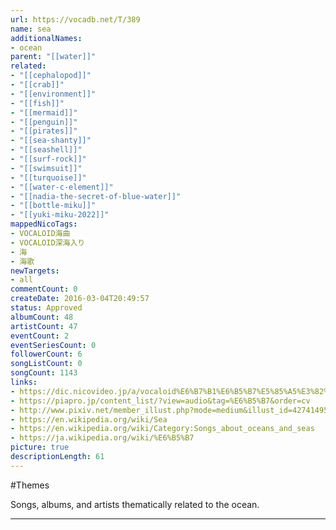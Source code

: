 ```yaml
---
url: https://vocadb.net/T/389
name: sea
additionalNames: 
- ocean
parent: "[[water]]"
related:
- "[[cephalopod]]"
- "[[crab]]"
- "[[environment]]"
- "[[fish]]"
- "[[mermaid]]"
- "[[penguin]]"
- "[[pirates]]"
- "[[sea-shanty]]"
- "[[seashell]]"
- "[[surf-rock]]"
- "[[swimsuit]]"
- "[[turquoise]]"
- "[[water-c-element]]"
- "[[nadia-the-secret-of-blue-water]]"
- "[[bottle-miku]]"
- "[[yuki-miku-2022]]"
mappedNicoTags:
- VOCALOID海曲
- VOCALOID深海入り
- 海
- 海歌
newTargets:
- all
commentCount: 0
createDate: 2016-03-04T20:49:57
status: Approved
albumCount: 48
artistCount: 47
eventCount: 2
eventSeriesCount: 0
followerCount: 6
songListCount: 0
songCount: 1143
links: 
- https://dic.nicovideo.jp/a/vocaloid%E6%B7%B1%E6%B5%B7%E5%85%A5%E3%82%8A
- https://piapro.jp/content_list/?view=audio&tag=%E6%B5%B7&order=cv
- http://www.pixiv.net/member_illust.php?mode=medium&illust_id=42741495
- https://en.wikipedia.org/wiki/Sea
- https://en.wikipedia.org/wiki/Category:Songs_about_oceans_and_seas
- https://ja.wikipedia.org/wiki/%E6%B5%B7
picture: true
descriptionLength: 61
---
```


#Themes

Songs, albums, and artists thematically related to the ocean.

---

